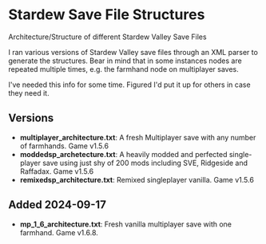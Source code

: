# Stardew Save File Structures
Architecture/Structure of different Stardew Valley Save Files

I ran various versions of Stardew Valley save files through an XML parser to generate the structures. Bear in mind that in some instances nodes are repeated multiple times, e.g. the farmhand node on multiplayer saves.

I've needed this info for some time. Figured I'd put it up for others in case they need it.

## Versions

* **multiplayer_architecture.txt**: A fresh Multiplayer save with any number of farmhands. Game v1.5.6
* **moddedsp_archetecture.txt**: A heavily modded and perfected single-player save using just shy of 200 mods including SVE, Ridgeside and Raffadax. Game v1.5.6
* **remixedsp_architecture.txt**: Remixed singleplayer vanilla. Game v1.5.6

## Added 2024-09-17

* **mp_1_6_architecture.txt**: Fresh vanilla multiplayer save with one farmhand. Game v1.6.8.
